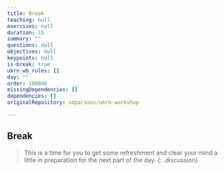 ```yaml
---
title: Break
teaching: null
exercises: null
duration: 15
summary: ""
questions: null
objectives: null
keypoints: null
is-break: true
ukrn_wb_rules: []
day: ""
order: 100000
missingDependencies: []
dependencies: []
originalRepository: sdparsons/ukrn-workshop

---
```

## Break 
> This is a time for you to get some refreshment and clear your mind a little in preparation for the next part of the day.
{: .discussion}

